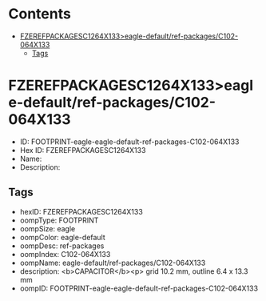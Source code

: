 



Contents
========

* [FZEREFPACKAGESC1264X133>eagle-default/ref-packages/C102-064X133](#fzerefpackagesc1264x133eagle-defaultref-packagesc102-064x133)
	* [Tags](#tags)

# FZEREFPACKAGESC1264X133>eagle-default/ref-packages/C102-064X133

- ID: FOOTPRINT-eagle-eagle-default-ref-packages-C102-064X133
- Hex ID: FZEREFPACKAGESC1264X133
- Name: 
- Description: 

## Tags

- hexID: FZEREFPACKAGESC1264X133
- oompType: FOOTPRINT
- oompSize: eagle
- oompColor: eagle-default
- oompDesc: ref-packages
- oompIndex: C102-064X133
- oompName: eagle-default/ref-packages/C102-064X133
- description: &lt;b&gt;CAPACITOR&lt;/b&gt;&lt;p&gt;&#xD;
grid 10.2 mm, outline 6.4 x 13.3 mm
- oompID: FOOTPRINT-eagle-eagle-default-ref-packages-C102-064X133
